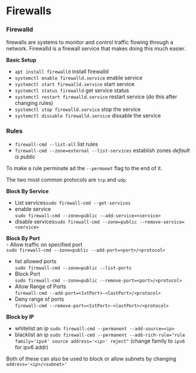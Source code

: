 # Firewalls

### Firewalld <a href="#firewalld" id="firewalld"></a>

firewalls are systems to monitor and control traffic flowing through a network. Firewalld is a firewall service that makes doing this much easier.

**Basic Setup**

* `apt install firewalld` install firewalld
* `systemctl enable firewalld.service` enable service
* `systemctl start firewalld.service` start service
* `systemctl status firewalld` get service status
* `systemctl restart firewalld.service` restart service (do this after changing rules)
* `systemctl stop firewalld.service` stop the service
* `systemctl dissable firewalld.service` dissable the service

### Rules <a href="#rules" id="rules"></a>

* `firewall-cmd --list-all` list rules
* `firewall-cmd --zone=external --list-services` establish zones _default is public_

To make a rule perminate ad the `--permanet` flag to the end of it.

The two most common protocols are `tcp` and `udp`.

**Block By Service**

* List services`sudo firewall-cmd --get-services`
* enable service\
  `sudo firewall-cmd --zone=public --add-service=<service>`
* disable services`sudo firewall-cmd --zone=public --remove-service=<service>`

**Block By Port**\
\- Allow traffic on specified port\
`sudo firewall-cmd --zone=public --add-port=<port>/<protocol>`

* list allowed ports\
  `sudo firewall-cmd --zone=public --list-ports`
* Block Port\
  `sudo firewall-cmd --zone=public --remove-port=<port>/<protocol>`
* Allow Range of Ports\
  `firewall-cmd --add-port=<1stPort>-<lastPort>/<protocol>`
* Deny range of ports\
  `firewall-cmd --remove-port=<1stPort>-<lastPort>/<protocol>`

**Block by IP**

* whitelist an ip `sudo firewall-cmd --permanent --add-source=<ip>`
* blacklist an ip `sudo firewall-cmd --permanent --add-rich-rule="rule family='ipv4' source address='<ip>' reject"` (change family to `ipv6` for ipv6 addr)

Both of these can also be used to block or allow subnets by changing `address='<ip>/<subnet>'`
